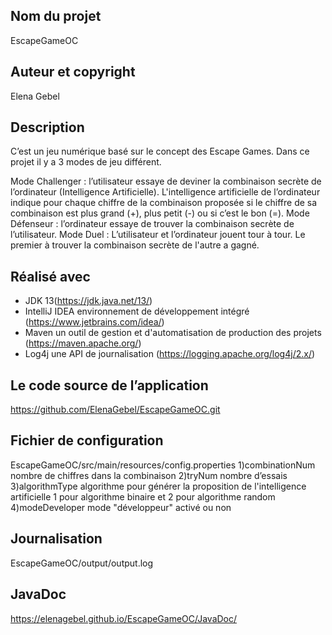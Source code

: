 ## Nom du projet
EscapeGameOC

## Auteur et copyright
Elena Gebel

## Description

C’est un jeu numérique basé sur le concept des Escape Games. 
Dans ce projet il y a 3 modes de jeu différent.

Mode Challenger : l’utilisateur essaye de deviner la combinaison secrète de l’ordinateur (Intelligence Artificielle). 
L'intelligence artificielle de l’ordinateur indique pour chaque chiffre de la combinaison proposée si le 
chiffre de sa combinaison est plus grand (+), plus petit (-) ou si c’est le bon (=).
Mode Défenseur : l’ordinateur essaye de trouver la combinaison secrète de l’utilisateur.
Mode Duel : L’utilisateur et l’ordinateur jouent tour à tour. Le premier à trouver la combinaison secrète de l'autre a gagné.

## Réalisé avec
* JDK 13(https://jdk.java.net/13/) 
* IntelliJ IDEA environnement de développement intégré (https://www.jetbrains.com/idea/) 
* Maven un outil de gestion et d'automatisation de production des projets
(https://maven.apache.org/) 
* Log4j une API de journalisation (https://logging.apache.org/log4j/2.x/)
 
## Le code source de l’application
https://github.com/ElenaGebel/EscapeGameOC.git

## Fichier de configuration
EscapeGameOC/src/main/resources/config.properties
1)combinationNum nombre de chiffres dans la combinaison
2)tryNum nombre d’essais
3)algorithmType  algorithme pour générer la proposition de l'intelligence artificielle 
  1 pour algorithme binaire et 2 pour algorithme random
4)modeDeveloper mode "développeur" activé ou non

## Journalisation
EscapeGameOC/output/output.log

## JavaDoc
https://elenagebel.github.io/EscapeGameOC/JavaDoc/
